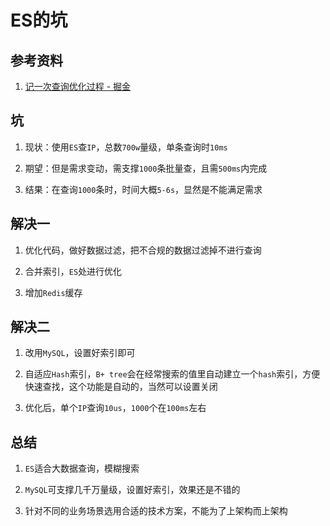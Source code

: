 # ES的坑

## 参考资料

1. [记一次查询优化过程 - 掘金](https://juejin.cn/post/7154821944511037454)

## 坑

1. 现状：使用`ES`查`IP`，总数`700w`量级，单条查询时`10ms`

2. 期望：但是需求变动，需支撑`1000`条批量查，且需`500ms`内完成

3. 结果：在查询`1000`条时，时间大概`5-6s`，显然是不能满足需求

## 解决一

1. 优化代码，做好数据过滤，把不合规的数据过滤掉不进行查询

2. 合并索引，`ES`处进行优化

3. 增加`Redis`缓存

## 解决二

1. 改用`MySQL`，设置好索引即可

2. 自适应`Hash`索引，`B+ tree`会在经常搜索的值里自动建立一个`hash`索引，方便快速查找，这个功能是自动的，当然可以设置关闭

3. 优化后，单个`IP`查询`10us`，`1000`个在`100ms`左右

## 总结

1. `ES`适合大数据查询，模糊搜索

2. `MySQL`可支撑几千万量级，设置好索引，效果还是不错的

3. 针对不同的业务场景选用合适的技术方案，不能为了上架构而上架构


